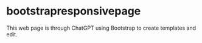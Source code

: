# bootstrapresponsivepage
This web page is through ChatGPT using Bootstrap to create templates and edit. 
